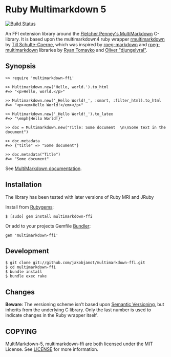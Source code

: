 Ruby Multimarkdown 5
====================

[![Build Status](https://travis-ci.org/jakobjanot/multimarkdown-ffi.png?branch=master)](https://travis-ci.org/jakobjanot/multimarkdown-ffi)

An FFI extension library around the
[Fletcher Penney's MultiMarkdown](http://github.com/fletcher/MultiMarkdown-5/)
C-library. It is based upon the multimarkdown4 ruby wrapper
[rmultimarkdown](https://github.com/tillsc/multi_markdown) by [Till Schulte-Coerne](https://github.com/tillsc), which was inspired by
[rpeg-markdown](https://github.com/rtomayko/rpeg-markdown/) and
[rpeg-multimarkdown](https://github.com/djungelvral/rpeg-multimarkdown) libraries by
[Ryan Tomayko](https://github.com/rtomayko) and  [Oliver "djungelvral"](https://github.com/djungelvral).

Synopsis
--------

    >> require 'multimarkdown-ffi'

    >> Multimarkdown.new('Hello, world.').to_html
    #=> "<p>Hello, world.</p>"

    >> Multimarkdown.new('_Hello World!_', :smart, :filter_html).to_html
    #=> "<p><em>Hello World!</em></p>"

    >> Multimarkdown.new('_Hello World!_').to_latex
    #=> "\emph{Hello World!}"

	>> doc = Multimarkdown.new("Title: Some document  \n\nSome text in the document")

    >> doc.metadata
    #=> {"title" => "Some document"}

    >> doc.metadata("Title")
    #=> "Some document"

See [MultiMarkdown documentation](http://fletcher.github.io/MultiMarkdown-5/).

Installation
------------

The library has been tested with later versions of Ruby MRI and JRuby

Install from [Rubygems](http://rubygems.org/gems/multimarkdown-ffi):

    $ [sudo] gem install multimarkdown-ffi

Or add to your projects Gemfile [Bundler](http://bundler.io):

    gem 'multimarkdown-ffi'

Development
-----------

    $ git clone git://github.com/jakobjanot/multimarkdown-ffi.git
    $ cd multimarkdown-ffi
    $ bundle install
    $ bundle exec rake

Changes
-------

**Beware**: The versioning scheme isn't based upon
[Semantic Versioning](http://semver.org), but inherits from the underlying C library.
Only the last number is used to indicate changes in the Ruby wrapper itself.

COPYING
-------

MultiMarkdown-5, multimarkdown-ffi are both licensed under the MIT License.
See [LICENSE](LICENSE) for more information.
